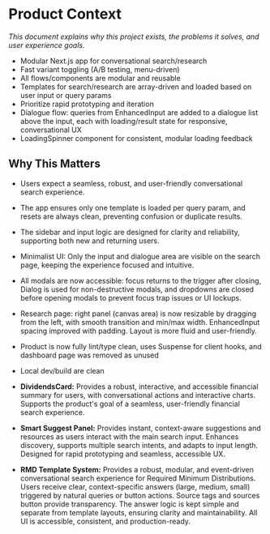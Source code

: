 # Product Context

_This document explains why this project exists, the problems it solves, and user experience goals._

- Modular Next.js app for conversational search/research
- Fast variant toggling (A/B testing, menu-driven)
- All flows/components are modular and reusable
- Templates for search/research are array-driven and loaded based on user input or query params
- Prioritize rapid prototyping and iteration
- Dialogue flow: queries from EnhancedInput are added to a dialogue list above the input, each with loading/result state for responsive, conversational UX
- LoadingSpinner component for consistent, modular loading feedback

## Why This Matters
- Users expect a seamless, robust, and user-friendly conversational search experience.
- The app ensures only one template is loaded per query param, and resets are always clean, preventing confusion or duplicate results.
- The sidebar and input logic are designed for clarity and reliability, supporting both new and returning users.
- Minimalist UI: Only the input and dialogue area are visible on the search page, keeping the experience focused and intuitive.
- All modals are now accessible: focus returns to the trigger after closing, Dialog is used for non-destructive modals, and dropdowns are closed before opening modals to prevent focus trap issues or UI lockups.

- Research page: right panel (canvas area) is now resizable by dragging from the left, with smooth transition and min/max width. EnhancedInput spacing improved with padding. Layout is more fluid and user-friendly.
- Product is now fully lint/type clean, uses Suspense for client hooks, and dashboard page was removed as unused
- Local dev/build are clean
- **DividendsCard:** Provides a robust, interactive, and accessible financial summary for users, with conversational actions and interactive charts. Supports the product's goal of a seamless, user-friendly financial search experience.
- **Smart Suggest Panel:** Provides instant, context-aware suggestions and resources as users interact with the main search input. Enhances discovery, supports multiple search intents, and adapts to input length. Designed for rapid prototyping and seamless, accessible UX.
- **RMD Template System:** Provides a robust, modular, and event-driven conversational search experience for Required Minimum Distributions. Users receive clear, context-specific answers (large, medium, small) triggered by natural queries or button actions. Source tags and sources button provide transparency. The answer logic is kept simple and separate from template layouts, ensuring clarity and maintainability. All UI is accessible, consistent, and production-ready. 